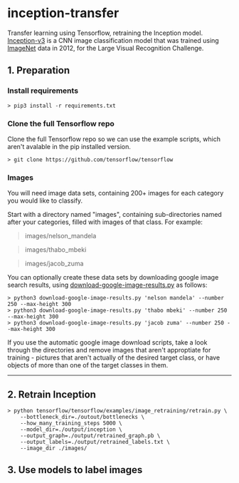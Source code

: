 # inception-transfer
Transfer learning using Tensorflow, retraining the Inception model. [Inception-v3](https://arxiv.org/abs/1512.00567) is a CNN image classification model that was trained using [ImageNet](http://image-net.org/) data in 2012, for the Large Visual Recognition Challenge. 

## 1. Preparation

### Install requirements

```
> pip3 install -r requirements.txt
```

### Clone the full Tensorflow repo

Clone the full Tensorflow repo so we can use the example scripts, which aren't avalable in the pip installed version.

```
> git clone https://github.com/tensorflow/tensorflow
```

### Images

You will need image data sets, containing 200+ images for each category you would like to classify.

Start with a directory named "images", containing sub-directories named after your categories, filled with images of that class. For example:

> images/nelson_mandela

> images/thabo_mbeki

> images/jacob_zuma
  
You can optionally create these data sets by downloading google image search results, using [download-google-image-results.py](download-google-image-results.py) as follows:

```
> python3 download-google-image-results.py 'nelson mandela' --number 250 --max-height 300
> python3 download-google-image-results.py 'thabo mbeki' --number 250 --max-height 300
> python3 download-google-image-results.py 'jacob zuma' --number 250 --max-height 300
```

If you use the automatic google image download scripts, take a look through the directories and remove images that aren't approptiate for training - pictures that aren't actually of the desired target class, or have objects of more than one of the target classes in them.

---

## 2. Retrain Inception

```
> python tensorflow/tensorflow/examples/image_retraining/retrain.py \
    --bottleneck_dir=./outout/bottlenecks \
    --how_many_training_steps 5000 \
    --model_dir=./output/inception \
    --output_graph=./output/retrained_graph.pb \
    --output_labels=./output/retrained_labels.txt \
    --image_dir ./images/
```

## 3. Use models to label images







